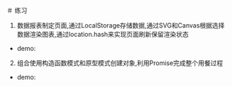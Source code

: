 ＃ 练习
1. 数据报表制定页面,通过LocalStorage存储数据,通过SVG和Canvas根据选择数据渲染图表,通过location.hash来实现页面刷新保留渲染状态
- demo:
2. 组合使用构造函数模式和原型模式创建对象,利用Promise完成整个用餐过程
- demo:
